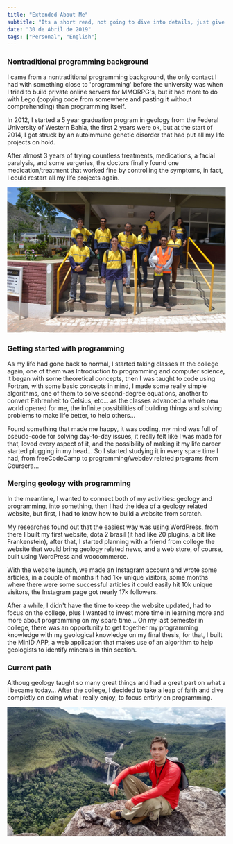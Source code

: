 ```yaml
---
title: "Extended About Me"
subtitle: "Its a short read, not going to dive into details, just give out some key points that led me to pursue programming as a career"
date: "30 de Abril de 2019"
tags: ["Personal", "English"]
---
```


### Nontraditional programming background

I came from a nontraditional programming background,
the only contact I had with something close to 'programming' before the university was when I tried to build private online servers for MMORPG's, but it had more to do with Lego (copying code from somewhere and pasting it without comprehending) than programming itself.

In 2012, I started a 5 year graduation program in geology from the Federal University of Western Bahia, the first 2 years were ok, but at the start of 2014, I got struck by an autoimmune genetic disorder that had put all my life projects on hold.

After almost 3 years of trying countless treatments, medications, a facial paralysis, and some surgeries, the doctors finally found one medication/treatment that worked fine by controlling the symptoms, in fact, I could restart all my life projects again.

![geology](./geology.jpeg)

### Getting started with programming

As my life had gone back to normal, I started taking classes at the college again, one of them was Introduction to programming and computer science, it began with some theoretical concepts, then I was taught to code using Fortran, with some basic concepts in mind, I made some really simple algorithms, one of them to solve second-degree equations, another to convert Fahrenheit to Celsius, etc... as the classes advanced a whole new world opened for me, the infinite possibilities of building things and solving problems to make life better, to help others...

Found something that made me happy, it was coding, my mind was full of pseudo-code for solving day-to-day issues, it really felt like I was made for that, loved every aspect of it, and the possibility of making it my life career started plugging in my head... So I started studying it in every spare time I had, from freeCodeCamp to programming/webdev related programs from Coursera...

### Merging geology with programming

In the meantime, I wanted to connect both of my activities: geology and programming, into something, then I had the idea of a geology related website, but first, I had to know how to build a website from scratch.

My researches found out that the easiest way was using WordPress, from there I built my first website, dota 2 brasil (it had like 20 plugins, a bit like Frankenstein), after that, I started planning with a friend from college the website that would bring geology related news, and a web store, of course, built using WordPress and woocommerce.

With the website launch, we made an Instagram account and wrote some articles, in a couple of months it had 1k+ unique visitors, some months where there were some successful articles it could easily hit 10k unique visitors, the Instagram page got nearly 17k followers.

After a while, I didn't have the time to keep the website updated, had to focus on the college, plus I wanted to invest more time in learning more and more about programming on my spare time...
On my last semester in college, there was an opportunity to get together my programming knowledge with my geological knowledge on my final thesis, for that, I built the MinID APP, a web application that makes use of an algorithm to help geologists to identify minerals in thin section.

### Current path

Althoug geology taught so many great things and had a great part on what a i became today... After the college, I decided to take a leap of faith and dive completly on doing what i really enjoy, to focus entirly on programming.

![grateful](./grateful.jpg)
